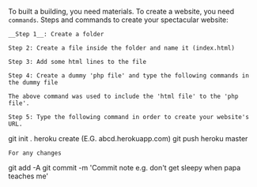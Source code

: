 To built a building, you need materials. To create a website, you need `commands`.
Steps and commands to create your spectacular website:

```
__Step 1__: Create a folder

Step 2: Create a file inside the folder and name it (index.html)

Step 3: Add some html lines to the file

Step 4: Create a dummy 'php file' and type the following commands in the dummy file
```
<?php
include('index.html');
?>
```
The above command was used to include the 'html file' to the 'php file'.

Step 5: Type the following command in order to create your website's URL.
 ```
 git init . 
 heroku create (E.G.  abcd.herokuapp.com)
 git push heroku master
 ```
 For any changes
 ```
 git add -A
 git commit -m 'Commit note e.g. don't get sleepy when papa teaches me'
 ```
